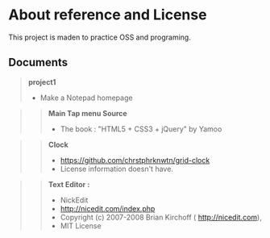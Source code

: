 About reference and License
===========================
This project is maden to practice OSS and programing.

Documents
---------

> **project1**
> - Make a Notepad homepage

> > **Main Tap menu Source**
> > - The book : "HTML5 + CSS3 + jQuery" by Yamoo

> > **Clock**
> > - <a href='https://github.com/chrstphrknwtn/grid-clock'>https://github.com/chrstphrknwtn/grid-clock</a>
> > - License information doesn't have.

> >**Text Editor :**
> > - NickEdit
> > - <a href='http://nicedit.com/index.php'>http://nicedit.com/index.php</a>
> > - Copyright (c) 2007-2008 Brian Kirchoff ( <a href='http://nicedit.com'>http://nicedit.com</a>),
> > - MIT License
